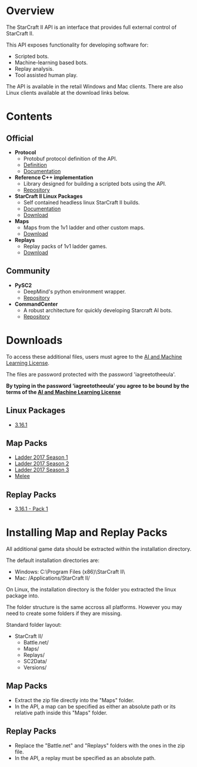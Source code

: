 # Overview

The StarCraft II API is an interface that provides full external control of StarCraft II.

This API exposes functionality for developing software for:
* Scripted bots.
* Machine-learning based bots.
* Replay analysis.
* Tool assisted human play.

The API is available in the retail Windows and Mac clients. There are also Linux clients available at the download links below.

# Contents

## Official

* **Protocol**
    * Protobuf protocol definition of the API.
    * [Definition](s2clientprotocol/sc2api.proto)
    * [Documentation](docs/protocol.md)
* **Reference C++ implementation**
    * Library designed for building a scripted bots using the API.
    * [Repository](https://github.com/Blizzard/s2client-api)
* **StarCraft II Linux Packages**
    * Self contained headless linux StarCraft II builds.
    * [Documentation](docs/linux.md)
    * [Download](#downloads)
* **Maps**
    * Maps from the 1v1 ladder and other custom maps.
    * [Download](#downloads)
* **Replays**
    * Replay packs of 1v1 ladder games.
    * [Download](#downloads)

## Community

* **PySC2**
   * DeepMind's python environment wrapper. 
   * [Repository](https://github.com/deepmind/pysc2)
* **CommandCenter**
   * A robust architecture for quickly developing Starcraft AI bots.
   * [Repository](https://github.com/davechurchill/CommandCenter)

# Downloads

To access these additional files, users must agree to the [AI and Machine Learning License](DATA_LICENSE).

The files are password protected with the password 'iagreetotheeula'.

**By typing in the password ‘iagreetotheeula’ you agree to be bound by the terms of the [AI and Machine Learning License](DATA_LICENSE)**

## Linux Packages

* [3.16.1](http://blzdistsc2-a.akamaihd.net/Linux/SC2.3.16.1.zip)

## Map Packs

* [Ladder 2017 Season 1](http://blzdistsc2-a.akamaihd.net/MapPacks/Ladder2017Season1.zip)
* [Ladder 2017 Season 2](http://blzdistsc2-a.akamaihd.net/MapPacks/Ladder2017Season2.zip)
* [Ladder 2017 Season 3](http://blzdistsc2-a.akamaihd.net/MapPacks/Ladder2017Season3.zip)
* [Melee](http://blzdistsc2-a.akamaihd.net/MapPacks/Melee.zip)

## Replay Packs

* [3.16.1 - Pack 1](http://blzdistsc2-a.akamaihd.net/ReplayPacks/3.16.1-Pack_1-fix.zip)

# Installing Map and Replay Packs

All additional game data should be extracted within the installation directory.

The default installation directories are:
* Windows: C:\Program Files (x86)\StarCraft II\
* Mac: /Applications/StarCraft II/

On Linux, the installation directory is the folder you extracted the linux package into.

The folder structure is the same accross all platforms. However you may need to create some folders if they are missing.

Standard folder layout:
* StarCraft II/
    * Battle.net/
    * Maps/
    * Replays/
    * SC2Data/
    * Versions/

## Map Packs
* Extract the zip file directly into the "Maps" folder.
* In the API, a map can be specified as either an absolute path or its relative path inside this "Maps" folder.

## Replay Packs
* Replace the "Battle.net" and "Replays" folders with the ones in the zip file.
* In the API, a replay must be specified as an absolute path.
